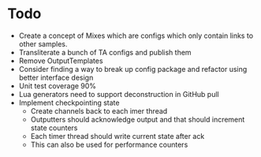 # Todo

* Create a concept of Mixes which are configs which only contain links to other samples.
* Transliterate a bunch of TA configs and publish them
* Remove OutputTemplates
* Consider finding a way to break up config package and refactor using better interface design
* Unit test coverage 90%
* Lua generators need to support deconstruction in GitHub pull
* Implement checkpointing state
    * Create channels back to each imer thread
    * Outputters should acknowledge output and that should increment state counters
    * Each timer thread should write current state after ack
    * This can also be used for performance counters